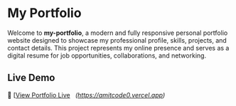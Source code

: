 #  My Portfolio

Welcome to **my-portfolio**, a modern and fully responsive personal portfolio website designed to showcase my professional profile, skills, projects, and contact details. This project represents my online presence and serves as a digital resume for job opportunities, collaborations, and networking.

##  Live Demo

🔗 [[View Portfolio Live](#) &nbsp; *(https://amitcode0.vercel.app)*


